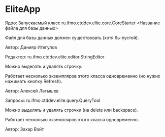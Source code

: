 # EliteApp

Ядро: Запускаемый класс ru.ifmo.ctddev.elite.core.CoreStarter <Название файла для базы данных>

Файл для базы данных должен существовать (хотя бы пустой).

Автор: Данияр Итегулов

Редактор: ru.ifmo.ctddev.elite.editor.StringEditor

Можно выделять и удалять строчку.

Работает несколько экземпляров этого класса одновременно (но нужно нажимать кнопку Refresh).

Автор: Алексей Латышев

Запросы: ru.ifmo.ctddev.elite.query.QueryTool

Можно выделять и удалять строчки (на delete или backspace).

Работает несколько экземпляров этого класса одновременно.

Автор: Захар Войт
